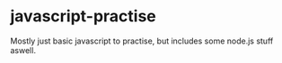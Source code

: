 # javascript-practise
Mostly just basic javascript to practise, but includes some node.js stuff aswell.